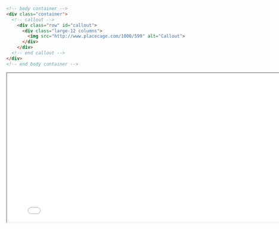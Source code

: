 ```html
<!-- body container -->
<div class="container">
  <!-- callout -->
    <div class="row" id="callout">
      <div class="large-12 columns">
        <img src="http://www.placecage.com/1000/599" alt="Callout">
      </div>
    </div>
  <!-- end callout -->
</div>
<!-- end body container -->
```

<iframe src='foundation/step_02.html' width='800' height='400'>
